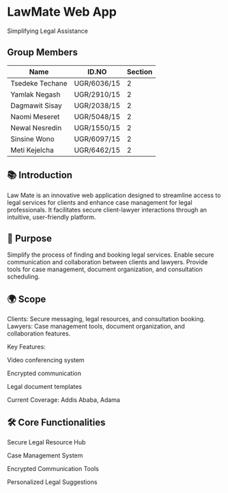# LawMate Web App

Simplifying Legal Assistance

## Group Members

| Name            | ID.NO       | Section |
| --------------- | ----------- | ------- |
| Tsedeke Techane | UGR/6036/15 | 2       |
| Yamlak Negash   | UGR/2910/15 | 2       |
| Dagmawit Sisay  | UGR/2038/15 | 2       |
| Naomi Meseret   | UGR/5048/15 | 2       |
| Newal Nesredin  | UGR/1550/15 | 2       |
| Sinsine Wono    | UGR/6097/15 | 2       |
| Meti Kejelcha   | UGR/6462/15 | 2       |


## 📚 Introduction
Law Mate is an innovative web application designed to streamline access to legal services for clients and enhance case management for legal professionals. It facilitates secure client-lawyer interactions through an intuitive, user-friendly platform.

## 🎯 Purpose
Simplify the process of finding and booking legal services.
Enable secure communication and collaboration between clients and lawyers.
Provide tools for case management, document organization, and consultation scheduling.

## 🌍 Scope
Clients: Secure messaging, legal resources, and consultation booking.
Lawyers: Case management tools, document organization, and collaboration features.

Key Features:

Video conferencing system

Encrypted communication

Legal document templates

Current Coverage: Addis Ababa, Adama

## 🛠️ Core Functionalities

Secure Legal Resource Hub

Case Management System

Encrypted Communication Tools

Personalized Legal Suggestions